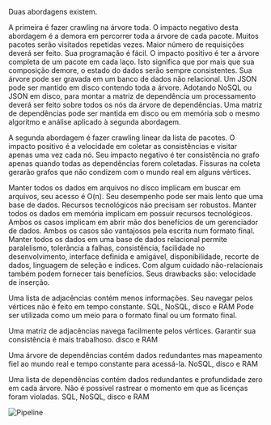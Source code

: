 Duas abordagens existem.

A primeira é fazer crawling na árvore toda.
O impacto negativo desta abordagem é a demora em percorrer toda a árvore de cada pacote.
Muitos pacotes serão visitados repetidas vezes.
Maior número de requisições deverá ser feito.
Sua programação é fácil.
O impacto positivo é ter a árvore completa de um pacote em cada laço. Isto significa que por mais que sua composição demore, o estado do dados serão sempre consistentes.
Sua árvore pode ser gravada em um banco de dados não relacional.
Um JSON pode ser mantido em disco contendo toda a árvore.
Adotando NoSQL ou JSON em disco, para montar a matriz de dependência um processamento deverá ser feito sobre todos os nós da árvore de dependências.
Uma matriz de dependências pode ser mantida em disco ou em memória sob o mesmo algoritmo e análise aplicado à segunda abordagem.

A segunda abordagem é fazer crawling linear da lista de pacotes.
O impacto positivo é a velocidade em coletar as consistências e visitar apenas uma vez cada nó.
Seu impacto negativo é ter consistência no grafo apenas quando todas as dependências forem coletadas. Fissuras na coleta gerarão grafos que não condizem com o mundo real em alguns vértices.

Manter todos os dados em arquivos no disco implicam em buscar em arquivos, seu acesso é O(n). Seu desempenho pode ser mais lento que uma base de dados. Recursos tecnológicos não precisam ser robustos.
Manter todos os dados em memória implicam em possuir recursos tecnológicos.
Ambos os casos implicam em abrir mão dos benefícios de um gerenciador de dados.
Ambos os casos são vantajosos pela escrita num formato final.
Manter todos os dados em uma base de dados relacional permite paralelismo, tolerância a falhas, consistência, facilidade no desenvolvimento, interface definida e amigável, disponibilidade, recorte de dados, linguagem de seleção e índices.
Com algum cuidado não-relacionais também podem fornecer tais benefícios.
Seus drawbacks são: velocidade de inserção.

Uma lista de adjacências contém menos informações. Seu navegar pelos vértices não é feito em tempo constante.
SQL, NoSQL, disco e RAM
Pode ser utilizada como um meio para o formato final ou um formato final.

Uma matriz de adjacências navega facilmente pelos vértices. Garantir sua consistência é mais trabalhoso.
disco e RAM

Uma árvore de dependências contém dados redundantes mas mapeamento fiel ao mundo real e tempo constante para acessá-la.
NoSQL, disco e RAM

Uma lista de dependências contém dados redundantes e profundidade zero em cada árvore. Não é possível rastrear o momento em que as licenças foram violadas.
SQL, NoSQL, disco e RAM

![Pipeline](PipelineLicensesAnalysis.png)